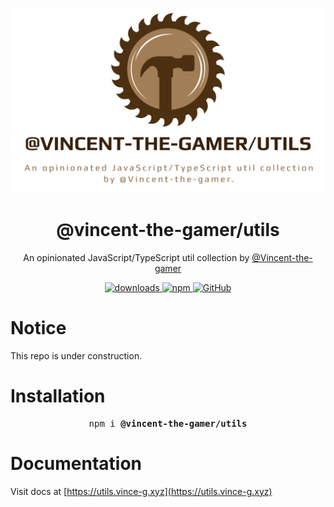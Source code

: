 <p align="center">
    <img src=".github/banner.png"/>
</p>

<h1 align="center">@vincent-the-gamer/utils</h1>

<p align="center">
    <span>An opinionated JavaScript/TypeScript util collection by</span>
    <a href="https://github.com/Vincent-the-gamer" target="_blank">@Vincent-the-gamer</a>
</p>

<p align="center">
    <!-- <a href="https://codecov.io/gh/@vincent-the-gamer/utils" target="_blank">
        <img src="https://img.shields.io/codecov/c/github/vincent-the-gamer/@vincent-the-gamer/utils？style=flat-square" alt="Codecov"/>
    </a> -->
    <a href="https://www.npmjs.com/package/@vincent-the-gamer/utils" target="_blank">
        <img src="https://img.shields.io/npm/dm/@vincent-the-gamer/utils?style=flat-square" alt="downloads"/>
    </a>
    <a href="https://www.npmjs.com/package/@vincent-the-gamer/utils" target="_blank">
        <img src="https://img.shields.io/npm/v/@vincent-the-gamer/utils?style=flat-square" alt="npm"/>
    </a>
    <a href="https://github.com/Vincent-the-gamer/utils/blob/master/LICENSE" target="_blank">
        <img src="https://img.shields.io/github/license/Vincent-the-gamer/utils?style=flat-square" alt="GitHub"/>
    </a>
</p>


# Notice
This repo is under construction.

# Installation
<pre align='center'>
npm i <b>@vincent-the-gamer/utils</b>
</pre>

# Documentation
Visit docs at [https://utils.vince-g.xyz](https://utils.vince-g.xyz)